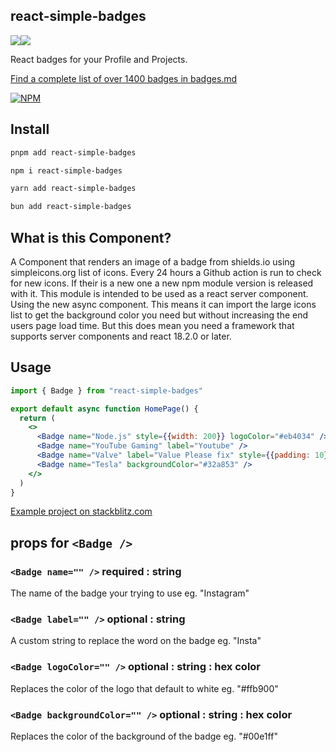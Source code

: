 ## react-simple-badges

<img src="https://img.shields.io/badge/react%20-%2320232a.svg?&style=for-the-badge&logo=react&logoColor=%2361DAFB"/><img src="https://img.shields.io/badge/typescript%20-%23007ACC.svg?&style=for-the-badge&logo=typescript&logoColor=white"/>

React badges for your Profile and Projects.

[Find a complete list of over 1400 badges in badges.md](https://github.com/NWylynko/react-simple-badges/blob/master/badges.md)

[![NPM](https://nodei.co/npm/react-simple-badges.png)](https://www.npmjs.com/package/react-simple-badges)

## Install

```bash
pnpm add react-simple-badges
```

```bash
npm i react-simple-badges
```

```bash
yarn add react-simple-badges
```

```bash
bun add react-simple-badges
```

## What is this Component?

A Component that renders an image of a badge from shields.io using simpleicons.org list of icons. Every 24 hours a Github action is run to check for new icons. If their is a new one a new npm module version is released with it. This module is intended to be used as a react server component. Using the new async component. This means it can import the large icons list to get the background color you need but without increasing the end users page load time. But this does mean you need a framework that supports server components and react 18.2.0 or later.

## Usage

``` jsx
import { Badge } from "react-simple-badges"

export default async function HomePage() {
  return (
    <>
      <Badge name="Node.js" style={{width: 200}} logoColor="#eb4034" />
      <Badge name="YouTube Gaming" label="Youtube" />
      <Badge name="Valve" label="Value Please fix" style={{padding: 10}} />
      <Badge name="Tesla" backgroundColor="#32a853" />
    </>
  )
}
```

[Example project on stackblitz.com](https://stackblitz.com/edit/nextjs-mvwvlz?file=app%2Fpage.tsx,app%2Flayout.tsx)

## props for `<Badge />`

### `<Badge name="" />` required : string
The name of the badge your trying to use
eg. "Instagram"
### `<Badge label="" />` optional : string
A custom string to replace the word on the badge
eg. "Insta"
### `<Badge logoColor="" />` optional : string : hex color
Replaces the color of the logo that default to white
eg. "#ffb900"
### `<Badge backgroundColor="" />` optional : string : hex color
Replaces the color of the background of the badge
eg. "#00e1ff"
